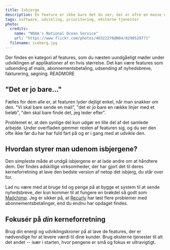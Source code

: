 ```yaml
---
title: Isbjerge
description: En feature er ikke bare det du ser; der er ofte en masse under overfladen
tags: software, udvikling, prioritering, eksterne tjenester
photo:
  credits:
    name: "NOAA's National Ocean Service"
    url: "https://www.flickr.com/photos/40322276@N04/8290528771"
  filename: iceberg.jpg
---
```

Der findes en kategori af features, som du næsten uundgåeligt møder under udviklingen af applikationer af en hvis størrelse. Det kan være features som udsending af mails, abonnementsbetaling, udsending af nyhedsbreve, fakturering, søgning.
READMORE

## "Det er jo bare..."

Fælles for dem alle er, at featuren lyder dejligt enkel, når man snakker om den. "Vi skal bare sende en mail", "det er jo bare en række linjer med et beløb", "den skal bare finde det, jeg leder efter".

Problemet er, at den synlige del kun udgør en lille del af det samlede arbejde. Under overfladen gemmer resten af featuren sig, og du ser den ofte ikke før du har har fuld fart på og er i gang med at udvikle den.

## Hvordan styrer man udenom isbjergene?

Den simpleste måde at undgå isbjergene er at lade andre om at håndtere dem. Der findes adskillige virksomheder, der har gjort det til deres kerneforretning at lave den bedste version af netop det isbjerg, du står over for.

Lad nu være med at bruge tid og penge på at bygge et system til at sende nyhedsbreve, der kun kommer til at fungere en brøkdel så godt som [Mailchimp](http://mailchimp.com/). Jeg er sikker på, at [Recurly](http://recurly.com/) har løst flere problemer med abonnementsbetalinger, end du endnu har opdaget findes.

## Fokusér på _din_ kerneforretning

Brug din energi og udviklingskroner på at lave de features, der er nødvendige for at levere værdi til dine kunder. Brug eksterne tjenester til alt det andet -- især i starten, hvor pengene er små og fokus er ultravigtigt.
